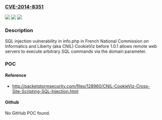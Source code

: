 ### [CVE-2014-8351](https://cve.mitre.org/cgi-bin/cvename.cgi?name=CVE-2014-8351)
![](https://img.shields.io/static/v1?label=Product&message=n%2Fa&color=blue)
![](https://img.shields.io/static/v1?label=Version&message=n%2Fa&color=blue)
![](https://img.shields.io/static/v1?label=Vulnerability&message=n%2Fa&color=brighgreen)

### Description

SQL injection vulnerability in info.php in French National Commission on Informatics and Liberty (aka CNIL) CookieViz before 1.0.1 allows remote web servers to execute arbitrary SQL commands via the domain parameter.

### POC

#### Reference
- http://packetstormsecurity.com/files/128960/CNIL-CookieViz-Cross-Site-Scripting-SQL-Injection.html

#### Github
No GitHub POC found.


